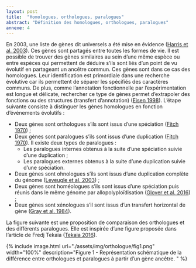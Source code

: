 ```yaml
---
layout: post
title:  "Homologues, orthologues, paralogues"
abstract: "Définition des homologues, orthologues, paralogues"
annexe: 4
---
```


En 2003, une liste de gènes dit universels a été mise en évidence ([Harris et al. 2003](https://doi.org/10.1101/gr.652803)). Ces gènes sont partagés entre toutes les formes de vie. Il est possible de trouver des gènes similaires au sein d’une même espèce ou entre espèces qui permettent de déduire s’ils sont liés d’un point de vu évolutif en partageant un ancêtre commun. Ces gènes sont dans ce cas des homologues. Leur identification est primordiale dans une recherche évolutive car ils permettent de séparer les spécifiés des caractères communs. De plus, comme l’annotation fonctionnelle par l’expérimentation est longue et délicate, rechercher ce type de gènes permet d’extrapoler des fonctions ou des structures (transfert d’annotation) ([Eisen 1998](https://doi.org/10.1093/nar/26.18.4291)). L’étape suivante consiste à distinguer les gènes homologues en fonction d’événements évolutifs :

- Deux gènes sont orthologues s’ils sont issus d’une spéciation ([Fitch 1970](https://doi.org/10.2307/2412448)) ;
- Deux gènes sont paralogues s’ils sont issus d’une duplication ([Fitch 1970](https://doi.org/10.2307/2412448)). Il existe deux types de paralogues :
  - Les paralogues internes obtenus à la suite d’une spéciation suivie d’une duplication ;
  - Les paralogues externes obtenus à la suite d’une duplication suivie d’une spéciation.
- Deux gènes sont ohnologues s’ils sont issus d’une duplication complète du génome ([Leveugle et al. 2003](https://doi.org/10.1093/nar/gkg106)) ;
- Deux gènes sont homéologues s’ils sont issus d’une spéciation puis réunis dans le même génome par allopolyploïdisation ([Glover et al. 2016](https://doi.org/10.1016/j.tplants.2016.02.005)) ;
- Deux gènes sont xénologues s’il sont issus d’un transfert horizontal de gène ([Gray et al. 1984](https://doi.org/10.1093/oxfordjournals.molbev.a040298)).

La figure suivante est une proposition de comparaison des orthologues et des différents paralogues. Elle est inspirée d’une figure proposée dans l’article de Fredj Tekaia ([Tekaia 2016](https://doi.org/10.4137/GEI.S37925)).

{% include image.html url="./assets/img/orthologue/fig1.png" width="100%" description="Figure 1 - Représentation schématique de la différence entre orthologues et paralogues à partir d’un gène ancêtre. " %}